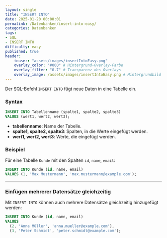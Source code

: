 ```yaml
---
layout: single
title: "INSERT INTO"
date: 2025-01-20 00:00:01
permalink: /Datenbanken/insert-into-easy/
categories: Datenbanken
tags:
- SQL
- INSERT INTO
difficulty: easy
published: true
header:
    teaser: "assets/images/insertIntoEasy.png"
    overlay_color: "#000" # Hintergrund-Overlay-Farbe
    overlay_filter: "0.7" # Transparenz des Overlays
    overlay_image: /assets/images/insertIntoEasy.png # Hintergrundbild
---
```


Der SQL-Befehl `INSERT INTO` fügt neue Daten in eine Tabelle ein. 

### Syntax

```sql
INSERT INTO Tabellenname (spalte1, spalte2, spalte3)
VALUES (wert1, wert2, wert3);
```

- **tabellenname**: Name der Tabelle.
- **spalte1, spalte2, spalte3**: Spalten, in die Werte eingefügt werden.
- **wert1, wert2, wert3**: Werte, die eingefügt werden.

### Beispiel
Für eine Tabelle `Kunde` mit den Spalten `id`, `name`, `email`:

```sql
INSERT INTO Kunde (id, name, email)
VALUES (1, 'Max Mustermann', 'max.mustermann@example.com');
```

---

### Einfügen mehrerer Datensätze gleichzeitig
Mit `INSERT INTO` können auch mehrere Datensätze gleichzeitig hinzugefügt werden:

```sql
INSERT INTO Kunde (id, name, email)
VALUES 
  (2, 'Anna Müller', 'anna.mueller@example.com'),
  (3, 'Peter Schmidt', 'peter.schmidt@example.com');
```
